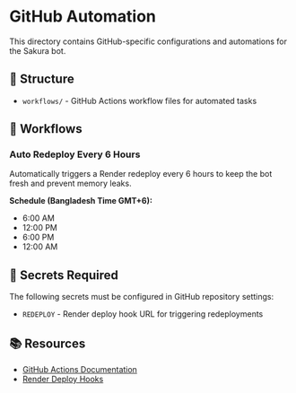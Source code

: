 # GitHub Automation

This directory contains GitHub-specific configurations and automations for the Sakura bot.

## 📁 Structure

- `workflows/` - GitHub Actions workflow files for automated tasks

## 🔧 Workflows

### Auto Redeploy Every 6 Hours
Automatically triggers a Render redeploy every 6 hours to keep the bot fresh and prevent memory leaks.

**Schedule (Bangladesh Time GMT+6):**
- 6:00 AM
- 12:00 PM
- 6:00 PM
- 12:00 AM

## 🔐 Secrets Required

The following secrets must be configured in GitHub repository settings:

- `REDEPLOY` - Render deploy hook URL for triggering redeployments

## 📚 Resources

- [GitHub Actions Documentation](https://docs.github.com/en/actions)
- [Render Deploy Hooks](https://render.com/docs/deploy-hooks)

